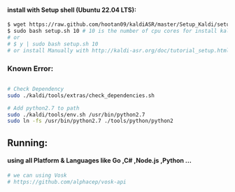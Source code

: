 #### install with Setup shell (Ubuntu 22.04 LTS):
```sh
$ wget https://raw.github.com/hootan09/kaldiASR/master/Setup_Kaldi/setup.sh
$ sudo bash setup.sh 10 # 10 is the number of cpu cores for install kaldi
# or 
# $ y | sudo bash setup.sh 10
# or install Manually with http://kaldi-asr.org/doc/tutorial_setup.html
```

### Known Error:
```sh

# Check Dependency
sudo ./kaldi/tools/extras/check_dependencies.sh

# Add python2.7 to path
sudo ./kaldi/tools/env.sh /usr/bin/python2.7
sudo ln -fs /usr/bin/python2.7 ./tools/python/python2
```

## Running:
#### using all Platform & Languages like Go ,C# ,Node.js ,Python ...
```sh
# we can using Vosk
# https://github.com/alphacep/vosk-api
```